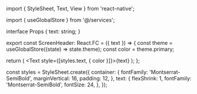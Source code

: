 import { StyleSheet, Text, View } from 'react-native';

import { useGlobalStore } from '@/services';

interface Props {
  text: string;
}

export const ScreenHeader: React.FC<Props> = ({ text }) => {
  const theme = useGlobalStore((state) => state.theme);
  const color = theme.primary;

  return (
    <View style={[styles.container]}>
      <Text style={[styles.text, { color }]}>{text}</Text>
    </View>
  );
};

const styles = StyleSheet.create({
  container: {
    fontFamily: 'Montserrat-SemiBold',
    marginVertical: 16,
    padding: 12,
  },
  text: {
    flexShrink: 1,
    fontFamily: 'Montserrat-SemiBold',
    fontSize: 24,
  },
});
